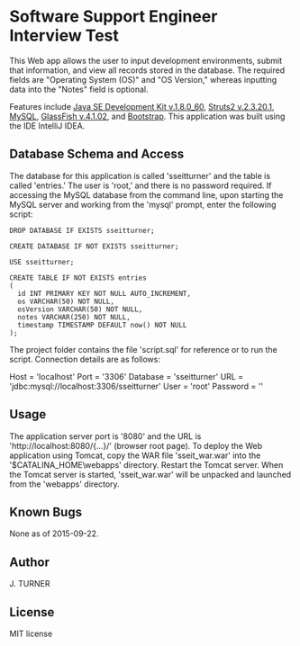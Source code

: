 Software Support Engineer Interview Test
============

This Web app allows the user to input development environments, submit that information, and view all records stored in the database. The required fields are "Operating System (OS)" and "OS Version," whereas inputting data into the "Notes" field is optional.

Features include [Java SE Development Kit v.1.8.0_60](http://www.oracle.com/technetwork/java/javase/downloads/index.html), [Struts2 v.2.3.20.1](http://struts.apache.org), [MySQL](http://www.mysql.com/downloads/), [GlassFish v.4.1.02](https://glassfish.java.net/download.html), and [Bootstrap](http://getbootstrap.com/). This application was built using the IDE IntelliJ IDEA.


Database Schema and Access
-----

The database for this application is called 'sseitturner' and the table is called 'entries.' The user is 'root,' and there is no password required. If accessing the MySQL database from the command line, upon starting the MySQL server and working from the 'mysql' prompt, enter the following script:

```mysql
DROP DATABASE IF EXISTS sseitturner;
```
```mysql
CREATE DATABASE IF NOT EXISTS sseitturner;
```
```mysql
USE sseitturner;
```
```mysql
CREATE TABLE IF NOT EXISTS entries
(
  id INT PRIMARY KEY NOT NULL AUTO_INCREMENT,
  os VARCHAR(50) NOT NULL,
  osVersion VARCHAR(50) NOT NULL,
  notes VARCHAR(250) NOT NULL,
  timestamp TIMESTAMP DEFAULT now() NOT NULL
);
```

The project folder contains the file 'script.sql' for reference or to run the script. Connection details are as follows:

Host = 'localhost'
Port = '3306'
Database = 'sseitturner'
URL = 'jdbc:mysql://localhost:3306/sseitturner'
User = 'root'
Password = ''


Usage
-----

The application server port is '8080' and the URL is 'http://localhost:8080/{...}/' (browser root page). To deploy the Web application using Tomcat, copy the WAR file 'sseit_war.war' into the '$CATALINA_HOME\webapps' directory. Restart the Tomcat server. When the Tomcat server is started, 'sseit_war.war' will be unpacked and launched from the 'webapps' directory.


Known Bugs
-----

None as of 2015-09-22.


Author
-----

J. TURNER


License
-------

MIT license